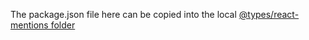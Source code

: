 The package.json file here can be copied into the local <a href="https://github.com/DefinitelyTyped/DefinitelyTyped/tree/master/types/react-mentions">@types/react-mentions folder</a>
